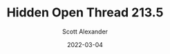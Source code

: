---
layout: podcast
title: "Hidden Open Thread 213.5"
author: Scott Alexander
description: https://astralcodexten.substack.com/p/hidden-open-thread-2135
date: 2022-03-04
length: 35148
duration: 9
guid: hidden-open-thread-2135
---